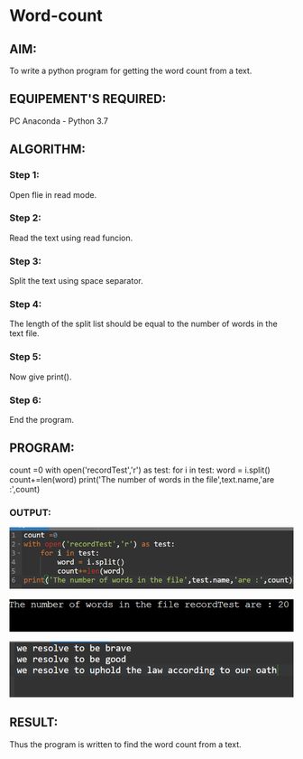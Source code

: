 # Word-count
## AIM:
To write a python program for getting the word count from a text.
## EQUIPEMENT'S REQUIRED: 
PC
Anaconda - Python 3.7
## ALGORITHM: 
### Step 1:
Open flie in read mode.

### Step 2:
Read the text using read funcion.

### Step 3:
Split the text using space separator.

### Step 4:
The length of the split list should be equal to the number of words in the text file.

### Step 5:
Now give print().

### Step 6:
End the program.

 

## PROGRAM:
count =0
with open('recordTest','r') as test:
    for i in test:
        word = i.split()
        count+=len(word)
print('The number of words in the file',text.name,'are :',count)

### OUTPUT:
![output](./m1.png)

![output](./m2.png)

![output](./m3.png)



## RESULT:
Thus the program is written to find the word count from a text.
